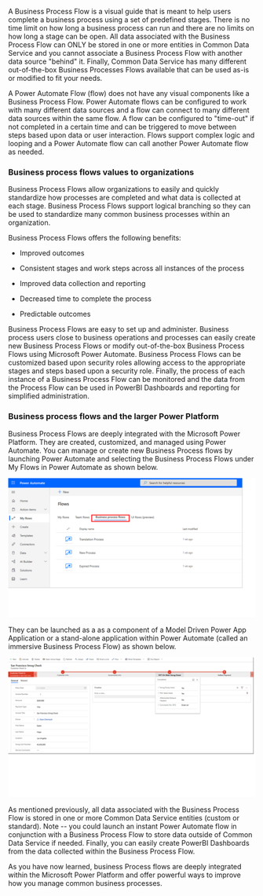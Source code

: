 A Business Process Flow is a visual guide that is meant to help users
complete a business process using a set of predefined stages. There is
no time limit on how long a business process can run and there are no
limits on how long a stage can be open. All data associated with the
Business Process Flow can ONLY be stored in one or more entities in
Common Data Service and you cannot associate a Business Process Flow
with another data source "behind" it. Finally, Common Data Service has
many different out-of-the-box Business Processes Flows available that can
be used as-is or modified to fit your needs.

A Power Automate Flow (flow) does not have any visual components like a
Business Process Flow. Power Automate flows can be configured to work
with many different data sources and a flow can connect to many
different data sources within the same flow. A flow can be configured to
"time-out" if not completed in a certain time and can be triggered to
move between steps based upon data or user interaction. Flows support
complex logic and looping and a Power Automate flow can call
another Power Automate flow as needed.

### Business process flows values to organizations 

Business Process Flows allow organizations to easily and quickly
standardize how processes are completed and what data is collected at
each stage. Business Process Flows support logical branching so they can
be used to standardize many common business processes within an
organization.

Business Process Flows offers the following benefits:

-   Improved outcomes

-   Consistent stages and work steps across all instances of the process

-   Improved data collection and reporting

-   Decreased time to complete the process

-   Predictable outcomes

Business Process Flows are easy to set up and administer. Business
process users close to business operations and processes can easily
create new Business Process Flows or modify out-of-the-box Business
Process Flows using Microsoft Power Automate. Business Process Flows can
be customized based upon security roles allowing access to the
appropriate stages and steps based upon a security role. Finally, the
process of each instance of a Business Process Flow can be monitored and
the data from the Process Flow can be used in PowerBI Dashboards and
reporting for simplified administration.

### Business process flows and the larger Power Platform

Business Process Flows are deeply integrated with the Microsoft Power
Platform. They are created, customized, and managed using Power
Automate. You can manage or create new Business Process flows by
launching Power Automate and selecting the Business Process Flows under
My Flows in Power Automate as shown below.

![Power Automate my flows business process flows](../media/2-power-automate-my-flows-business-process-flows.png)

They can be launched as a as a component of a Model Driven Power App
Application or a stand-alone application within Power Automate (called
an immersive Business Process Flow) as shown below.

![Immersive business process flow](../media/3-immersive-business-process-flow.png)

As mentioned previously, all data associated with the Business Process
Flow is stored in one or more Common Data Service entities (custom or
standard). Note -- you could launch an instant Power Automate flow in
conjunction with a Business Process Flow to store data outside of Common
Data Service if needed. Finally, you can easily create PowerBI
Dashboards from the data collected within the Business Process Flow.

As you have now learned, business Process flows are deeply integrated
within the Microsoft Power Platform and offer powerful ways to
improve how you manage common business processes.